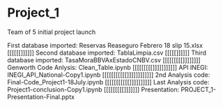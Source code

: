 # Project_1
Team of 5 initial project launch

First database imported: Reservas Reaseguro Febrero 18 slip 15.xlsx [[[[[[]]]]]]
Second database imported: TablaLimpia.csv [[[[[]]]]]]
Third database imported: TasaMoraBBVAxEstadoCNBV.csv [[[[[[[[[]]]]]]]]
Genworth Code Anlysis: Clean_Table.ipynb [[[[[[[[[]]]]]]]]]]]
API INEGI: INEGI_API_National-Copy1.ipynb [[[[[[[[[[[]]]]]]]]]]]]
2nd Analysis code: Final-Code_Project1-18July.ipynb [[[[[[[[[[[]]]]]]]]]]
Last Analysis code: Project1-conclusion-Copy1.ipynb [[[[[[[[[]]]]]]]
Presentation: PROJECT_1-Presentation-Final.pptx
